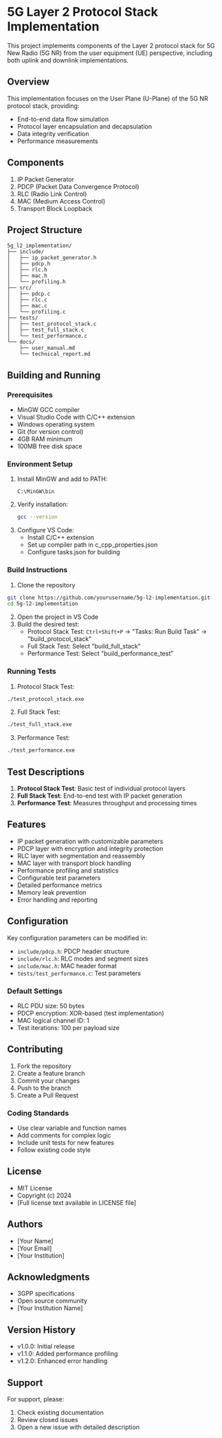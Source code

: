# 5G Layer 2 Protocol Stack Implementation

This project implements components of the Layer 2 protocol stack for 5G New Radio (5G NR) from the user equipment (UE) perspective, including both uplink and downlink implementations.

## Overview
This implementation focuses on the User Plane (U-Plane) of the 5G NR protocol stack, providing:
- End-to-end data flow simulation
- Protocol layer encapsulation and decapsulation
- Data integrity verification
- Performance measurements

## Components

1. IP Packet Generator
2. PDCP (Packet Data Convergence Protocol)
3. RLC (Radio Link Control)
4. MAC (Medium Access Control)
5. Transport Block Loopback

## Project Structure
```
5g_l2_implementation/
├── include/
│   ├── ip_packet_generator.h
│   ├── pdcp.h
│   ├── rlc.h
│   ├── mac.h
│   └── profiling.h
├── src/
│   ├── pdcp.c
│   ├── rlc.c
│   ├── mac.c
│   └── profiling.c
├── tests/
│   ├── test_protocol_stack.c
│   ├── test_full_stack.c
│   └── test_performance.c
└── docs/
    ├── user_manual.md
    └── technical_report.md
```

## Building and Running

### Prerequisites

- MinGW GCC compiler
- Visual Studio Code with C/C++ extension
- Windows operating system
- Git (for version control)
- 4GB RAM minimum
- 100MB free disk space

### Environment Setup
1. Install MinGW and add to PATH:
   ```
   C:\MinGW\bin
   ```
2. Verify installation:
   ```bash
   gcc --version
   ```
3. Configure VS Code:
   - Install C/C++ extension
   - Set up compiler path in c_cpp_properties.json
   - Configure tasks.json for building

### Build Instructions

1. Clone the repository
```bash
git clone https://github.com/yourusername/5g-l2-implementation.git
cd 5g-l2-implementation
```
2. Open the project in VS Code
3. Build the desired test:
   - Protocol Stack Test: `Ctrl+Shift+P` -> "Tasks: Run Build Task" -> "build_protocol_stack"
   - Full Stack Test: Select "build_full_stack"
   - Performance Test: Select "build_performance_test"

### Running Tests

1. Protocol Stack Test:
```bash
./test_protocol_stack.exe
```
2. Full Stack Test:
```bash
./test_full_stack.exe
```
3. Performance Test:
```bash
./test_performance.exe
```

## Test Descriptions

1. **Protocol Stack Test**: Basic test of individual protocol layers
2. **Full Stack Test**: End-to-end test with IP packet generation
3. **Performance Test**: Measures throughput and processing times

## Features
- IP packet generation with customizable parameters
- PDCP layer with encryption and integrity protection
- RLC layer with segmentation and reassembly
- MAC layer with transport block handling
- Performance profiling and statistics
- Configurable test parameters
- Detailed performance metrics
- Memory leak prevention
- Error handling and reporting

## Configuration
Key configuration parameters can be modified in:
- `include/pdcp.h`: PDCP header structure
- `include/rlc.h`: RLC modes and segment sizes
- `include/mac.h`: MAC header format
- `tests/test_performance.c`: Test parameters

### Default Settings
- RLC PDU size: 50 bytes
- PDCP encryption: XOR-based (test implementation)
- MAC logical channel ID: 1
- Test iterations: 100 per payload size

## Contributing

1. Fork the repository
2. Create a feature branch
3. Commit your changes
4. Push to the branch
5. Create a Pull Request

### Coding Standards
- Use clear variable and function names
- Add comments for complex logic
- Include unit tests for new features
- Follow existing code style

## License
- MIT License
- Copyright (c) 2024
- [Full license text available in LICENSE file]

## Authors
- [Your Name]
- [Your Email]
- [Your Institution]

## Acknowledgments
- 3GPP specifications
- Open source community
- [Your Institution Name]

## Version History
- v1.0.0: Initial release
- v1.1.0: Added performance profiling
- v1.2.0: Enhanced error handling

## Support
For support, please:
1. Check existing documentation
2. Review closed issues
3. Open a new issue with detailed description